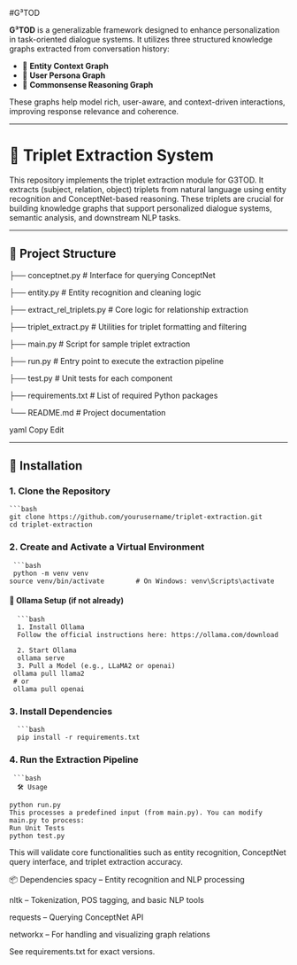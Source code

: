 #G³TOD

**G³TOD** is a generalizable framework designed to enhance personalization in task-oriented dialogue systems. It utilizes three structured knowledge graphs extracted from conversation history:

- 🧾 **Entity Context Graph**  
- 👤 **User Persona Graph**  
- 🧠 **Commonsense Reasoning Graph**

These graphs help model rich, user-aware, and context-driven interactions, improving response relevance and coherence.

---

# 🧠 Triplet Extraction System

This repository implements the triplet extraction module for G3TOD. It extracts (subject, relation, object) triplets from natural language using entity recognition and ConceptNet-based reasoning. These triplets are crucial for building knowledge graphs that support personalized dialogue systems, semantic analysis, and downstream NLP tasks.

---

## 📁 Project Structure

├── conceptnet.py # Interface for querying ConceptNet

├── entity.py # Entity recognition and cleaning logic

├── extract_rel_triplets.py # Core logic for relationship extraction

├── triplet_extract.py # Utilities for triplet formatting and filtering

├── main.py # Script for sample triplet extraction

├── run.py # Entry point to execute the extraction pipeline

├── test.py # Unit tests for each component

├── requirements.txt # List of required Python packages

└── README.md # Project documentation

yaml
Copy
Edit

---

## 🚀 Installation

### 1. Clone the Repository
    ```bash
    git clone https://github.com/yourusername/triplet-extraction.git
    cd triplet-extraction


### 2. Create and Activate a Virtual Environment
     ```bash
     python -m venv venv
    source venv/bin/activate        # On Windows: venv\Scripts\activate

#### 🤖 Ollama Setup (if not already)
      ```bash
      1. Install Ollama
      Follow the official instructions here: https://ollama.com/download

      2. Start Ollama
      ollama serve
      3. Pull a Model (e.g., LLaMA2 or openai)
     ollama pull llama2
     # or
     ollama pull openai

### 3. Install Dependencies
      ```bash
      pip install -r requirements.txt

### 4. Run the Extraction Pipeline
     ```bash
      🛠️ Usage
         
    python run.py
    This processes a predefined input (from main.py). You can modify main.py to process:
    Run Unit Tests
    python test.py
This will validate core functionalities such as entity recognition, ConceptNet query interface, and triplet extraction accuracy.

📦 Dependencies
spacy – Entity recognition and NLP processing

nltk – Tokenization, POS tagging, and basic NLP tools

requests – Querying ConceptNet API

networkx – For handling and visualizing graph relations

See requirements.txt for exact versions.
